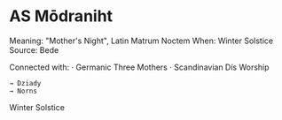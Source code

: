 # AS Mōdraniht
Meaning:   "Mother's Night", Latin Matrum Noctem
When:         Winter Solstice
Source:        Bede

Connected with:
	· Germanic Three Mothers
	· Scandinavian Dís Worship










	→ Dziady
	→ Norns
Winter Solstice